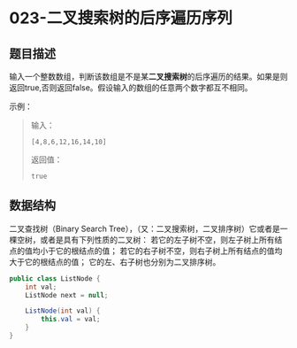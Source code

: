 # 023-二叉搜索树的后序遍历序列

## 题目描述

输入一个整数数组，判断该数组是不是某**二叉搜索树**的后序遍历的结果。如果是则返回true,否则返回false。假设输入的数组的任意两个数字都互不相同。

示例：

> 输入：
>
> ```
> [4,8,6,12,16,14,10]
> ```
>
> 返回值：
>
> ```
> true
> ```

## 数据结构

二叉查找树（Binary Search Tree），（又：二叉搜索树，二叉排序树）它或者是一棵空树，或者是具有下列性质的二叉树： 若它的左子树不空，则左子树上所有结点的值均小于它的根结点的值； 若它的右子树不空，则右子树上所有结点的值均大于它的根结点的值； 它的左、右子树也分别为二叉排序树。

```java
public class ListNode {
    int val;
    ListNode next = null;

    ListNode(int val) {
        this.val = val;
    }
}
```

